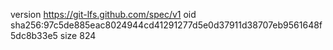 version https://git-lfs.github.com/spec/v1
oid sha256:97c5de885eac8024944cd41291277d5e0d37911d38707eb9561648f5dc8b33e5
size 824
